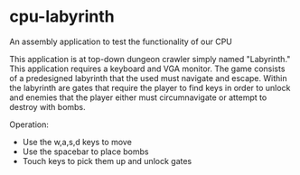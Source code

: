 # cpu-labyrinth
An assembly application to test the functionality of our CPU

This application is at top-down dungeon crawler simply named "Labyrinth." This application requires a keyboard and VGA monitor. The game consists of a predesigned labyrinth that the used must navigate and escape. Within the labyrinth are gates that require the player to find keys in order to unlock and enemies that the player either must circumnavigate or attempt to destroy with bombs.

Operation:
 - Use the w,a,s,d keys to move
 - Use the spacebar to place bombs
 - Touch keys to pick them up and unlock gates
